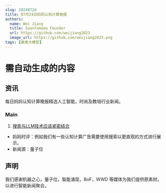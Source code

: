 ```yaml
---
slug: 20240724
title: 07月24日妈妈认知计算晚报
authors:
  name: Wei Jiang
  title: Suanfamama Founder
  url: https://github.com/weijiang2023
  image_url: https://github.com/weijiang2023.png
tags: [垂类大模型]
---
```


# 需自动生成的内容

## 资讯

每日妈妈认知计算晚报精选人工智能，时尚及教培行业新闻。

### Main

1. [搜索与LLM技术应该紧密结合](https://mp.weixin.qq.com/s/TdO6V0kNdPxzyvuqJVgDkA)

- 妈妈时评：例如我们有一些认知计算广告需要使用搜索以更直观的方式进行展示。
- 新闻源：量子位

## 声明

我们感谢机器之心，量子位，智能涌现，BoF，WWD 等媒体为我们提供原素材，以进行智能新闻聚合。
